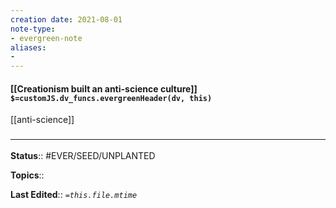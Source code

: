 ```yaml
---
creation date: 2021-08-01
note-type: 
- evergreen-note
aliases:
- 
---
```


#### [[Creationism built an anti-science culture]] `$=customJS.dv_funcs.evergreenHeader(dv, this)`

[[anti-science]]
### <hr class="footnote"/>

**Status**:: #EVER/SEED/UNPLANTED 

**Topics**::  
	
**Last Edited**:: *`=this.file.mtime`*
